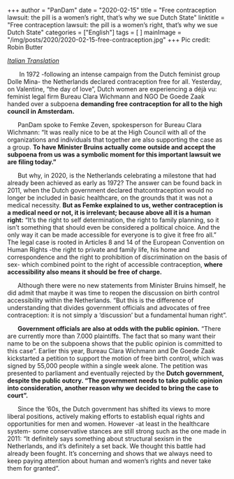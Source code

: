+++
author = "PanDam"
date = "2020-02-15"
title = "Free contraception lawsuit: the pill is a women’s right, that’s why we sue Dutch State"
linktitle = "Free contraception lawsuit: the pill is a women’s right, that’s why we sue Dutch State"
categories = ["English"]
tags = [
]
mainImage = "/img/posts/2020/2020-02-15-free-contraception.jpg"
+++
Pic credit: Robin Butter

_[Italian Translation](../2020-02-15-free-contraception-it/)_

&nbsp;&nbsp;&nbsp;&nbsp;&nbsp;&nbsp; In 1972 -following an intense campaign from the Dutch feminist group Dolle Mina- the Netherlands declared contraception free for all. Yesterday, on Valentine, “the day of love”, Dutch women are experiencing a déjà vu: feminist legal firm Bureau Clara Wichmann and NGO De Goede Zaak handed over a subpoena **demanding free contraception for all to the high council in Amsterdam.**

&nbsp;&nbsp;&nbsp;&nbsp;&nbsp;&nbsp;PanDam spoke to Femke Zeven, spokesperson for Bureau Clara Wichmann: “It was really nice to be at the High Council with all of the organizations and individuals that together are also supporting the case as a group. **To have Minister Bruins actually come outside and accept the subpoena from us was a symbolic moment for this important lawsuit we are filing today.”**

&nbsp;&nbsp;&nbsp;&nbsp;&nbsp;&nbsp;But why, in 2020, is the Netherlands celebrating a milestone that had already been achieved as early as 1972? The answer can be found back in 2011, when the Dutch government declared thatcontraception would no longer be included in basic healthcare, on the grounds that it was not a medical necessity. **But as Femke explained to us, wether contraception is a medical need or not, it is irrelevant; because above all it is a human right:** “It’s the right to self determination, the right to family planning, so it isn’t something that should even be considered a political choice. And the only way it can be made accessible for everyone is to give it free fro all.” The legal case is rooted in Articles 8 and 14 of the European Convention on Human Rights -the right to private and family life, his home and correspondence and the right to prohibition of discrimination on the basis of sex- which combined point to the right of accessible contraception, **where accessibility also means it should be free of charge.**

&nbsp;&nbsp;&nbsp;&nbsp;&nbsp;&nbsp;Although there were no new statements from Minister Bruins himself, he did admit that maybe it was time to reopen the discussion on birth control accessibility within the Netherlands. “But this is the difference of understanding that divides government officials and advocates of free contraception: it is not simply a ‘discussion’ but a fundamental human right”.

&nbsp;&nbsp;&nbsp;&nbsp;&nbsp;&nbsp;**Government officials are also at odds with the public opinion.** “There are currently more than 7.000 plaintiffs. The fact that so many want their name to be on the subpoena shows that the public opinion is committed to this case”. Earlier this year, Bureau Clara Wichmann and De Goede Zaak kickstarted a petition to support the motion of free birth control, which was signed by 55,000 people within a single week alone. The petition was presented to parliament and eventually rejected by the **Dutch government, despite the public outcry. “The government needs to take public opinion into consideration, another reason why we decided to bring the case to court”.**

&nbsp;&nbsp;&nbsp;&nbsp;&nbsp;&nbsp;Since the ’60s, the Dutch government has shifted its views to more liberal positions, actively making efforts to establish equal rights and opportunities for men and women. However -at least in the healthcare system- some conservative stances are still strong such as the one made in 2011: “It definitely says something about structural sexism in the Netherlands, and it’s definitely a set back. We thought this battle had already been fought. It’s concerning and shows that we always need to keep paying attention about human and women’s rights and never take them for granted”.